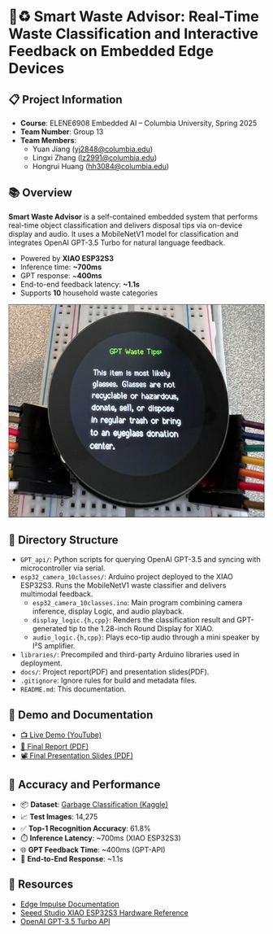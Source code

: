 # 🧠♻️ Smart Waste Advisor: Real-Time Waste Classification and Interactive Feedback on Embedded Edge Devices

## 📋 Project Information
- **Course**: ELENE6908 Embedded AI – Columbia University, Spring 2025
- **Team Number**: Group 13
- **Team Members**:
  - Yuan Jiang (yj2848@columbia.edu)
  - Lingxi Zhang (lz2991@columbia.edu)
  - Hongrui Huang (hh3084@columbia.edu)

## 📚 Overview

**Smart Waste Advisor** is a self-contained embedded system that performs real-time object classification and delivers disposal tips via on-device display and audio. It uses a MobileNetV1 model for classification and integrates OpenAI GPT-3.5 Turbo for natural language feedback.

- Powered by **XIAO ESP32S3**
- Inference time: **~700ms**
- GPT response: ~**400ms**
- End-to-end feedback latency: **~1.1s**
- Supports **10** household waste categories

![GPT Waste Tips](docs/demo_examples.png)

## 🧱 Directory Structure

- `GPT_api/`: Python scripts for querying OpenAI GPT-3.5 and syncing with microcontroller via serial.
- `esp32_camera_10classes/`: Arduino project deployed to the XIAO ESP32S3. Runs the MobileNetV1 waste classifier and delivers multimodal feedback.
    - `esp32_camera_10classes.ino`: Main program combining camera inference, display Logic, and audio playback.
    - `display_logic.{h,cpp}`: Renders the classification result and GPT-generated tip to the 1.28-inch Round Display for XIAO.
    - `audio_logic.{h,cpp}`: Plays eco-tip audio through a mini speaker by I²S amplifier.
- `libraries/`: Precompiled and third-party Arduino libraries used in deployment.
- `docs/`: Project report(PDF) and presentation slides(PDF).
- `.gitignore`: Ignore rules for build and metadata files.
- `README.md`: This documentation.

## 📄 Demo and Documentation
- [📺 Live Demo (YouTube)](https://www.youtube.com/watch?v=yLumTr9vXq0)
- [📘 Final Report (PDF)](docs/Final_Report.pdf)
- [📽️ Final Presentation Slides (PDF)](docs/Group13_Slides.pdf)

## 🧪 Accuracy and Performance

- 📦 **Dataset**: [Garbage Classification (Kaggle)](https://www.kaggle.com/datasets/mostafaabla/garbage-classification)
- 📈 **Test Images**: 14,275
- ✅ **Top-1 Recognition Accuracy**: 61.8%
- ⏱️ **Inference Latency**: ~700ms (XIAO ESP32S3)
- 🌐 **GPT Feedback Time**: ~400ms (GPT-API)
- 🎯 **End-to-End Response**: ~1.1s

## 📄 Resources

- [Edge Impulse Documentation](https://docs.edgeimpulse.com/docs)
- [Seeed Studio XIAO ESP32S3 Hardware Reference](https://github.com/Mjrovai/XIAO-ESP32S3-Sense)
- [OpenAI GPT-3.5 Turbo API](https://platform.openai.com/)
